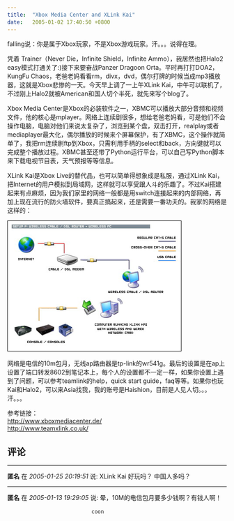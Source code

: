 ```yaml
---
title:  "Xbox Media Center and XLink Kai"
date:   2005-01-02 17:40:50 +0800
---
```


falling说：你是属于Xbox玩家，不是Xbox游戏玩家。汗。。。说得在理。  

凭着 Trainer（Never Die，Infinite Shield，Infinite Ammo），我居然也把Halo2 easy模式打通关了:)接下来要奋战Panzer Dragoon Orta。平时再打打DOA2，KungFu Chaos，老爸老妈看看rm，divx，dvd，偶尔打牌的时候当成mp3播放器，这就是Xbox悲惨的一天。今天早上调了一上午XLink Kai，中午可以联机了，不过刚上Halo2就被American和国人切个半死，就先来写个blog了。  

Xbox Media Center是Xbox的必装软件之一，XBMC可以播放大部分音频和视频文件，他的核心是mplayer。网络上连续剧很多，想给老爸老妈看，可是他们不会操作电脑，电脑对他们来说太复杂了，浏览到某个盘，双击打开，realplay或者mediaplayer最大化，偶尔播放的时候来个屏幕保护，有了XBMC，这个操作就简单了，我把rm连续剧ftp到Xbox，只需利用手柄的select和back，方向键就可以完成整个播放过程。XBMC甚至还带了Python运行平台，可以自己写Python脚本来下载电视节目表，天气预报等等信息。  

XLink Kai是Xbox Live的替代品，也可以简单得想象成是私服，通过XLink Kai，把Internet的用户模拟到局域网，这样就可以享受跟人斗的乐趣了。不过Kai搭建起来有点麻烦，因为我们家里的网络一般都是用switch连接起来的内部网络，再加上现在流行的防火墙软件，要真正搞起来，还是需要一番功夫的。我家的网络是这样的：  

![](/images/2011/xbox/networksetup_wirelessa.jpg)  

网络是电信的10m包月，无线ap路由器是tp-link的wr541g。最后的设置是在ap上设置了端口转发8602到笔记本上，每个人的设置都不一定一样，如果你设置上遇到了问题，可以参考teamlink的help，quick start guide，faq等等。如果你也玩Kai和Halo2，可以来Asia找我，我的账号是Haishion，目前是人见人切。。。汗。。。  

参考链接：  
http://www.xboxmediacenter.de/  
http://www.teamxlink.co.uk/  


## 评论

*****
**匿名** 在 *2005-01-25 20:19:51* 说: XLink Kai 好玩吗？ 中国人多吗？

*****
**匿名** 在 *2005-01-13 19:29:05* 说: 晕，10M的电信包月要多少钱啊？有钱人啊！

                               coon



